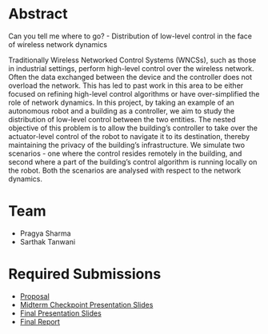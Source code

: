 # Abstract

Can you tell me where to go? - Distribution of low-level control in the face of wireless network dynamics 

Traditionally Wireless Networked Control Systems (WNCSs), such as those in industrial settings, perform high-level control over the wireless network. Often the data exchanged between the device and the controller does not overload the network. This has led to past work in this area to be either focused on refining high-level control algorithms or have over-simplified the role of network dynamics. In this project, by taking an example of an autonomous robot and a building as a controller, we aim to study the distribution of low-level control between the two entities. The nested objective of this problem is to allow the building’s controller to take over the actuator-level control of the robot to navigate it to its destination, thereby maintaining the privacy of the building’s infrastructure. We simulate two scenarios - one where the control resides remotely in the building, and second where a part of the building’s control algorithm is running locally on the robot. Both the scenarios are analysed with respect to the network dynamics.

# Team

* Pragya Sharma
* Sarthak Tanwani

# Required Submissions

* [Proposal](proposal.md)
* [Midterm Checkpoint Presentation Slides](http://)
* [Final Presentation Slides](http://)
* [Final Report](report.md)
